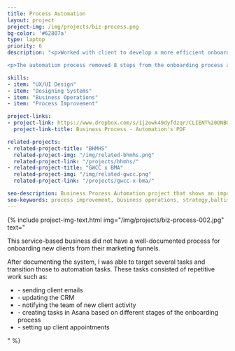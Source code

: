 ```yaml
---
title: Process Automation
layout: project
project-img: /img/projects/biz-process.png
bg-color: '#62807a'
type: laptop
priority: 6
description: "<p>Worked with client to develop a more efficient onboarding system for their business that includes automation via API integration.</p>

<p>The automation process removed 8 steps from the onboarding process and we were able to replace the need for an employee with our new system.</p>"

skills:
- item: "UX/UI Design"
- item: "Designing Systems"
- item: "Business Operations"
- item: "Process Improvement"

project-links:
- project-link: https://www.dropbox.com/s/1j2owk49dyfdzqr/CLIENT%20ONBOARDING%20SYSTEM.pdf?dl=0
  project-link-title: Business Process - Automation's PDF

related-projects:
- related-project-title: "BHMHS"
  related-project-img: "/img/related-bhmhs.png"
  related-project-link: "/projects/bhmhs/"
- related-project-title: "GWCC x BMA"
  related-project-img: "/img/related-gwcc.png"
  related-project-link: "/projects/gwcc-x-bma/"

seo-description: Business Process Automation project that shows an improvement in an organization that saved $20K and revitalized their onboarding experience.
seo-keywords: process improvement, business operations, strategy,baltimore, atlanta, black woman, tech, black woman in tech, montier kess, STEM, entrepreneurship, svncrwns, atlanta, strategy, fashion, streetwear, retail brands, scale brands, business strategy, media brands, wellness brands
---
```


{% include project-img-text.html img="/img/projects/biz-process-002.jpg" text="<p>This service-based business did not have a well-documented process for onboarding new clients from their marketing funnels.</p>

<p>After documenting the system, I was able to target several tasks and transition those to automation tasks.  These tasks consisted of repetitive work such as:</p>

<ul>
<li>- sending client emails</li>
<li>- updating the CRM</li>
<li>- notifying the team of new client activity</li>
<li>- creating tasks in Asana based on different stages of the onboarding process</li>
<li>- setting up client appointments</li></ul>" %}


